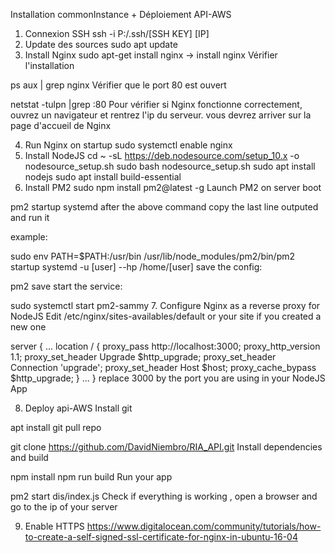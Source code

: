 Installation commonInstance + Déploiement API-AWS
1. Connexion SSH
 ssh -i P:/.ssh/[SSH KEY] [IP]
2. Update des sources
sudo apt update
3. Install Nginx
sudo apt-get install nginx -> install nginx
Vérifier l'installation

ps aux | grep nginx
Vérifier que le port 80 est ouvert

netstat -tulpn |grep :80
Pour vérifier si Nginx fonctionne correctement, ouvrez un navigateur et rentrez l'ip du serveur. vous devrez arriver sur la page d'accueil de Nginx

4. Run Nginx on startup
sudo systemctl enable nginx
5. Install NodeJS
cd ~
-sL https://deb.nodesource.com/setup_10.x -o nodesource_setup.sh
sudo bash nodesource_setup.sh
sudo apt install nodejs
sudo apt install build-essential
6. Install PM2
sudo npm install pm2@latest -g
Launch PM2 on server boot

pm2 startup systemd
after the above command copy the last line outputed and run it

example:

sudo env PATH=$PATH:/usr/bin /usr/lib/node_modules/pm2/bin/pm2 startup systemd -u [user] --hp /home/[user]
save the config:

pm2 save
start the service:

sudo systemctl start pm2-sammy
7. Configure Nginx as a reverse proxy for NodeJS
Edit /etc/nginx/sites-availables/default or your site if you created a new one

server {
...
    location / {
        proxy_pass http://localhost:3000;
        proxy_http_version 1.1;
        proxy_set_header Upgrade $http_upgrade;
        proxy_set_header Connection 'upgrade';
        proxy_set_header Host $host;
        proxy_cache_bypass $http_upgrade;
    }
...
}
replace 3000 by the port you are using in your NodeJS App

8. Deploy api-AWS
Install git

apt install git 
pull repo

git clone https://github.com/DavidNiembro/RIA_API.git
Install dependencies and build

npm install
npm run build 
Run your app

pm2 start dis/index.js
Check if everything is working , open a browser and go to the ip of your server

9. Enable HTTPS
https://www.digitalocean.com/community/tutorials/how-to-create-a-self-signed-ssl-certificate-for-nginx-in-ubuntu-16-04
